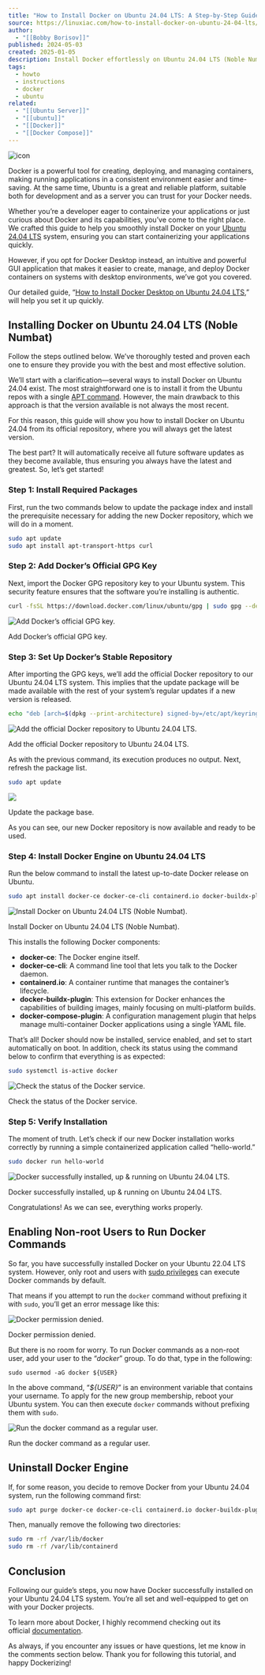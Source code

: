 ```yaml
---
title: "How to Install Docker on Ubuntu 24.04 LTS: A Step-by-Step Guide"
source: https://linuxiac.com/how-to-install-docker-on-ubuntu-24-04-lts/
author:
  - "[[Bobby Borisov]]"
published: 2024-05-03
created: 2025-01-05
description: Install Docker effortlessly on Ubuntu 24.04 LTS (Noble Numbat) with our expert, easy-to-follow guide. Perfect for beginners and pros alike.
tags:
  - howto
  - instructions
  - docker
  - ubuntu
related:
  - "[[Ubuntu Server]]"
  - "[[ubuntu]]"
  - "[[Docker]]"
  - "[[Docker Compose]]"
---
```

![icon](https://cdn.shortpixel.ai/spai/q_lossy+ret_img+to_auto/linuxiac.com/wp-content/uploads/2022/02/cropped-favicon-32x32.png)

Docker is a powerful tool for creating, deploying, and managing containers, making running applications in a consistent environment easier and time-saving. At the same time, Ubuntu is a great and reliable platform, suitable both for development and as a server you can trust for your Docker needs.

Whether you’re a developer eager to containerize your applications or just curious about Docker and its capabilities, you’ve come to the right place. We crafted this guide to help you smoothly install Docker on your [Ubuntu 24.04 LTS](https://linuxiac.com/ubuntu-24-04-lts-noble-numbat/) system, ensuring you can start containerizing your applications quickly.

However, if you opt for Docker Desktop instead, an intuitive and powerful GUI application that makes it easier to create, manage, and deploy Docker containers on systems with desktop environments, we’ve got you covered.

Our detailed guide, “[How to Install Docker Desktop on Ubuntu 24.04 LTS](https://linuxiac.com/how-to-install-docker-desktop-on-ubuntu-24-04-lts/),” will help you set it up quickly.

## Installing Docker on Ubuntu 24.04 LTS (Noble Numbat)

Follow the steps outlined below. We’ve thoroughly tested and proven each one to ensure they provide you with the best and most effective solution.

We’ll start with a clarification—several ways to install Docker on Ubuntu 24.04 exist. The most straightforward one is to install it from the Ubuntu repos with a single [APT command](https://linuxiac.com/apt-command-in-linux/). However, the main drawback to this approach is that the version available is not always the most recent.

For this reason, this guide will show you how to install Docker on Ubuntu 24.04 from its official repository, where you will always get the latest version.

The best part? It will automatically receive all future software updates as they become available, thus ensuring you always have the latest and greatest. So, let’s get started!

### Step 1: Install Required Packages

First, run the two commands below to update the package index and install the prerequisite necessary for adding the new Docker repository, which we will do in a moment.

```bash
sudo apt update
sudo apt install apt-transport-https curl
```

### Step 2: Add Docker’s Official GPG Key

Next, import the Docker GPG repository key to your Ubuntu system. This security feature ensures that the software you’re installing is authentic.

```bash
curl -fsSL https://download.docker.com/linux/ubuntu/gpg | sudo gpg --dearmor -o /etc/apt/keyrings/docker.gpg
```
![Add Docker’s official GPG key.](https://cdn.shortpixel.ai/spai/q_lossy+ret_img+to_auto/linuxiac.com/wp-content/uploads/2024/05/ubuntu2404-docker01.jpg)

Add Docker’s official GPG key.

### Step 3: Set Up Docker’s Stable Repository

After importing the GPG keys, we’ll add the official Docker repository to our Ubuntu 24.04 LTS system. This implies that the update package will be made available with the rest of your system’s regular updates if a new version is released.

```bash
echo "deb [arch=$(dpkg --print-architecture) signed-by=/etc/apt/keyrings/docker.gpg] https://download.docker.com/linux/ubuntu $(. /etc/os-release && echo "$VERSION_CODENAME") stable" | sudo tee /etc/apt/sources.list.d/docker.list > /dev/null
```
![Add the official Docker repository to Ubuntu 24.04 LTS.](https://cdn.shortpixel.ai/spai/q_lossy+ret_img+to_auto/linuxiac.com/wp-content/uploads/2024/05/ubuntu2404-docker02.jpg)

Add the official Docker repository to Ubuntu 24.04 LTS.

As with the previous command, its execution produces no output. Next, refresh the package list.

```bash
sudo apt update
```
![](https://cdn.shortpixel.ai/spai/q_lossy+ret_img+to_auto/linuxiac.com/wp-content/uploads/2024/05/ubuntu2404-docker03.jpg)

Update the package base.

As you can see, our new Docker repository is now available and ready to be used.

### Step 4: Install Docker Engine on Ubuntu 24.04 LTS

Run the below command to install the latest up-to-date Docker release on Ubuntu.

```bash
sudo apt install docker-ce docker-ce-cli containerd.io docker-buildx-plugin docker-compose-plugin
```
![Install Docker on Ubuntu 24.04 LTS (Noble Numbat).](https://cdn.shortpixel.ai/spai/q_lossy+ret_img+to_auto/linuxiac.com/wp-content/uploads/2024/05/ubuntu2404-docker04.jpg)

Install Docker on Ubuntu 24.04 LTS (Noble Numbat).

This installs the following Docker components:

- **docker-ce**: The Docker engine itself.
- **docker-ce-cli**: A command line tool that lets you talk to the Docker daemon.
- **containerd.io**: A container runtime that manages the container’s lifecycle.
- **docker-buildx-plugin**: This extension for Docker enhances the capabilities of building images, mainly focusing on multi-platform builds.
- **docker-compose-plugin**: A configuration management plugin that helps manage multi-container Docker applications using a single YAML file.

That’s all! Docker should now be installed, service enabled, and set to start automatically on boot. In addition, check its status using the command below to confirm that everything is as expected:

```bash
sudo systemctl is-active docker
```
![Check the status of the Docker service.](https://cdn.shortpixel.ai/spai/q_lossy+ret_img+to_auto/linuxiac.com/wp-content/uploads/2024/05/ubuntu2404-docker05.jpg)

Check the status of the Docker service.

### Step 5: Verify Installation

The moment of truth. Let’s check if our new Docker installation works correctly by running a simple containerized application called “hello-world.”

```bash
sudo docker run hello-world
```
![Docker successfully installed, up & running on Ubuntu 24.04 LTS.](https://cdn.shortpixel.ai/spai/q_lossy+ret_img+to_auto/linuxiac.com/wp-content/uploads/2024/05/ubuntu2404-docker06.jpg)

Docker successfully installed, up & running on Ubuntu 24.04 LTS.

Congratulations! As we can see, everything works properly.

## Enabling Non-root Users to Run Docker Commands

So far, you have successfully installed Docker on your Ubuntu 22.04 LTS system. However, only root and users with [sudo privileges](https://linuxiac.com/make-sudo-remember-password-longer/) can execute Docker commands by default.

That means if you attempt to run the `docker` command without prefixing it with `sudo`, you’ll get an error message like this:

![Docker permission denied.](https://cdn.shortpixel.ai/spai/q_lossy+ret_img+to_auto/linuxiac.com/wp-content/uploads/2024/05/ubuntu2404-docker07.jpg)

Docker permission denied.

But there is no room for worry. To run Docker commands as a non-root user, add your user to the “*docker*” group. To do that, type in the following:

```
sudo usermod -aG docker ${USER}
```

In the above command, “*${USER}*” is an environment variable that contains your username. To apply for the new group membership, reboot your Ubuntu system. You can then execute `docker` commands without prefixing them with `sudo`.

![Run the docker command as a regular user.](https://cdn.shortpixel.ai/spai/q_lossy+ret_img+to_auto/linuxiac.com/wp-content/uploads/2024/05/ubuntu2404-docker08.jpg)

Run the docker command as a regular user.

## Uninstall Docker Engine

If, for some reason, you decide to remove Docker from your Ubuntu 24.04 system, run the following command first:

```bash
sudo apt purge docker-ce docker-ce-cli containerd.io docker-buildx-plugin docker-compose-plugin docker-ce-rootless-extras
```

Then, manually remove the following two directories:

```bash
sudo rm -rf /var/lib/docker
sudo rm -rf /var/lib/containerd
```

## Conclusion

Following our guide’s steps, you now have Docker successfully installed on your Ubuntu 24.04 LTS system. You’re all set and well-equipped to get on with your Docker projects.

To learn more about Docker, I highly recommend checking out its official [documentation](https://docs.docker.com/).

As always, if you encounter any issues or have questions, let me know in the comments section below. Thank you for following this tutorial, and happy Dockerizing!